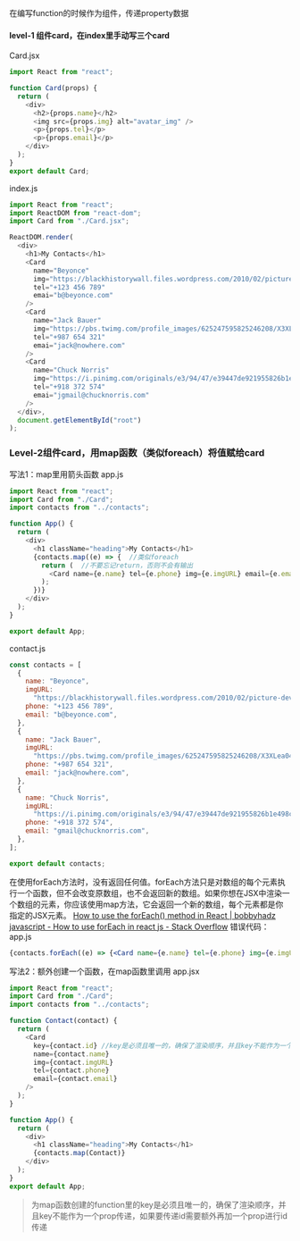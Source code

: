 在编写function的时候作为组件，传递property数据


#### level-1 组件card，在index里手动写三个card

Card.jsx
```jsx
import React from "react";

function Card(props) {
  return (
    <div>
      <h2>{props.name}</h2>
      <img src={props.img} alt="avatar_img" />
      <p>{props.tel}</p>
      <p>{props.email}</p>
    </div>
  );
}
export default Card;
```

index.js
```js
import React from "react";
import ReactDOM from "react-dom";
import Card from "./Card.jsx";

ReactDOM.render(
  <div>
    <h1>My Contacts</h1>
    <Card
      name="Beyonce"
      img="https://blackhistorywall.files.wordpress.com/2010/02/picture-device-independent-bitmap-119.jpg"
      tel="+123 456 789"
      emai="b@beyonce.com"
    />
    <Card
      name="Jack Bauer"
      img="https://pbs.twimg.com/profile_images/625247595825246208/X3XLea04_400x400.jpg"
      tel="+987 654 321"
      emai="jack@nowhere.com"
    />
    <Card
      name="Chuck Norris"
      img="https://i.pinimg.com/originals/e3/94/47/e39447de921955826b1e498ccf9a39af.png"
      tel="+918 372 574"
      emai="jgmail@chucknorris.com"
    />
  </div>,
  document.getElementById("root")
);
```

### Level-2组件card，用map函数（类似foreach）将值赋给card

写法1：map里用箭头函数
app.js
```jsx
import React from "react";
import Card from "./Card";
import contacts from "../contacts";

function App() {
  return (
    <div>
      <h1 className="heading">My Contacts</h1>
      {contacts.map((e) => {  //类似foreach
        return (  //不要忘记return，否则不会有输出
          <Card name={e.name} tel={e.phone} img={e.imgURL} email={e.email} />
        );
      })}
    </div>
  );
}

export default App;
```

contact.js
```js
const contacts = [
  {
    name: "Beyonce",
    imgURL:
      "https://blackhistorywall.files.wordpress.com/2010/02/picture-device-independent-bitmap-119.jpg",
    phone: "+123 456 789",
    email: "b@beyonce.com",
  },
  {
    name: "Jack Bauer",
    imgURL:
      "https://pbs.twimg.com/profile_images/625247595825246208/X3XLea04_400x400.jpg",
    phone: "+987 654 321",
    email: "jack@nowhere.com",
  },
  {
    name: "Chuck Norris",
    imgURL:
      "https://i.pinimg.com/originals/e3/94/47/e39447de921955826b1e498ccf9a39af.png",
    phone: "+918 372 574",
    email: "gmail@chucknorris.com",
  },
];

export default contacts;
```

在使用forEach方法时，没有返回任何值。forEach方法只是对数组的每个元素执行一个函数，但不会改变原数组，也不会返回新的数组。如果你想在JSX中渲染一个数组的元素，你应该使用map方法，它会返回一个新的数组，每个元素都是你指定的JSX元素。
[How to use the forEach() method in React | bobbyhadz](https://bobbyhadz.com/blog/react-foreach)
[javascript - How to use forEach in react js - Stack Overflow](https://stackoverflow.com/questions/68199127/how-to-use-foreach-in-react-js)
错误代码：
app.js
```jsx
{contacts.forEach((e) => {<Card name={e.name} tel={e.phone} img={e.imgURL} email={e.email} />})}
```

写法2：额外创建一个函数，在map函数里调用
app.jsx
```jsx
import React from "react";
import Card from "./Card";
import contacts from "../contacts";

function Contact(contact) {
  return (
    <Card
      key={contact.id} //key是必须且唯一的，确保了渲染顺序，并且key不能作为一个prop传递，如果要传递id需要额外再加一个prop进行id传递
      name={contact.name}
      img={contact.imgURL}
      tel={contact.phone}
      email={contact.email}
    />
  );
}

function App() {
  return (
    <div>
      <h1 className="heading">My Contacts</h1>
      {contacts.map(Contact)}
    </div>
  );
}
export default App;
```

>为map函数创建的function里的key是必须且唯一的，确保了渲染顺序，并且key不能作为一个prop传递，如果要传递id需要额外再加一个prop进行id传递

